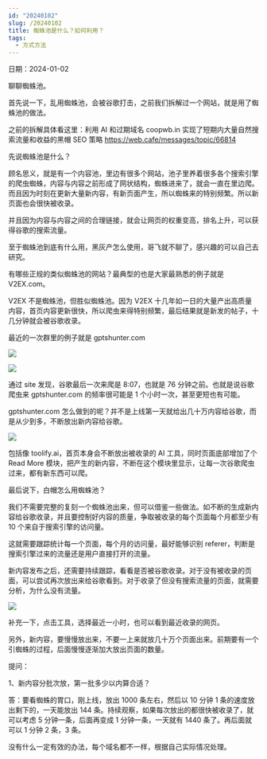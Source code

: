 ```yaml
---
id: "20240102"
slug: /20240102
title: 蜘蛛池是什么？如何利用？
tags:
  - 方式方法
---
```

日期：2024-01-02

聊聊蜘蛛池。

首先说一下，乱用蜘蛛池，会被谷歌打击，之前我们拆解过一个网站，就是用了蜘蛛池的做法。

之前的拆解具体看这里：利用 AI 和过期域名 coopwb.in 实现了短期内大量自然搜索流量和收益的黑帽 SEO 策略 https://web.cafe/messages/topic/66814

先说蜘蛛池是什么？

顾名思义，就是有一个内容池，里边有很多个网站，池子里养着很多各个搜索引擎的爬虫蜘蛛，内容与内容之前形成了网状结构，蜘蛛进来了，就会一直在里边爬。而且因为时刻在更新大量新内容，有新页面产生，所以蜘蛛来的特别频繁。所以新页面也会很快被收录。

并且因为内容与内容之间的合理链接，就会让网页的权重变高，排名上升，可以获得谷歌的搜索流量。

至于蜘蛛池到底有什么用，黑灰产怎么使用，哥飞就不聊了，感兴趣的可以自己去研究。

有哪些正规的类似蜘蛛池的网站？最典型的也是大家最熟悉的例子就是 V2EX.com。

V2EX 不是蜘蛛池，但胜似蜘蛛池。因为 V2EX 十几年如一日的大量产出高质量内容，首页内容更新很快，所以爬虫来得特别频繁，最后结果就是新发的帖子，十几分钟就会被谷歌收录。

最近的一次群里的例子就是 gptshunter.com

![](https://images.lummstudio.com/images/2024/08/miniclass/20240102-01.jpg)

![](https://images.lummstudio.com/images/2024/08/miniclass/20240102-02.jpg)

通过 site 发现，谷歌最后一次来爬是 8:07，也就是 76 分钟之前。也就是说谷歌爬虫来 gptshunter.com 的频率很可能是 1 个小时一次，甚至更短也有可能。

gptshunter.com 怎么做到的呢？并不是上线第一天就给出几十万内容给谷歌，而是从少到多，不断放出新内容给谷歌。

![](https://images.lummstudio.com/images/2024/08/miniclass/20240102-03.jpg)

包括像 toolify.ai，首页本身会不断放出被收录的 AI 工具，同时页面底部增加了个 Read More 模块，把产生的新内容，不断在这个模块里显示，让每一次谷歌爬虫过来，都有新东西可以爬。

最后说下，白帽怎么用蜘蛛池？

我们不需要完整的复刻一个蜘蛛池出来，但可以借鉴一些做法。如不断的生成新内容给谷歌收录，并且要控制好内容的质量，争取被收录的每个页面每个月都至少有 10 个来自于搜索引擎的访问量。

这就需要跟踪统计每一个页面，每个月的访问量，最好能够识别 referer，判断是搜索引擎过来的流量还是用户直接打开的流量。

新内容发布之后，还需要持续跟踪，看看是否被谷歌收录。对于没有被收录的页面，可以尝试再次放出来给谷歌看到。对于收录了但没有搜索流量的页面，就需要分析，为什么没有流量。

![](https://images.lummstudio.com/images/2024/08/miniclass/20240102-04.jpg)

补充一下，点击工具，选择最近一小时，也可以看到最近收录的网页。

另外，新内容，要慢慢放出来，不要一上来就放几十万个页面出来。前期要有一个引蜘蛛的过程，后面慢慢逐渐加大放出页面的数量。

提问：

1、新内容分批次放，第一批多少以内算合适？

答：要看蜘蛛的胃口，刚上线，放出 1000 条左右，然后以 10 分钟 1 条的速度放出剩下的，一天能放出 144 条。持续观察，如果每次放出的都很快被收录了，就可以考虑 5 分钟一条，后面再变成 1 分钟一条，一天就有 1440 条了。再后面就可以 1 分钟 2 条，3 条。

没有什么一定有效的办法，每个域名都不一样，根据自己实际情况处理。